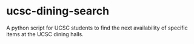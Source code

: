 # ucsc-dining-search
A python script for UCSC students to find the next availability of specific items at the UCSC dining halls.

